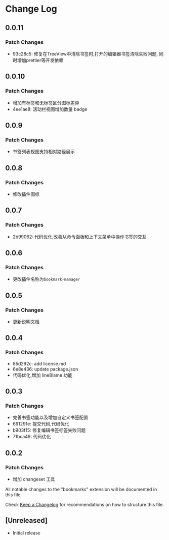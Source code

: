 # Change Log

## 0.0.11

### Patch Changes

- 93c28c5: 修复在TreeView中清除书签时,打开的编辑器书签清除失败问题, 同时增加prettier等开发依赖

## 0.0.10

### Patch Changes

- 增加有标签和无标签区分图标差异
- 4ee1ae8: 活动栏视图增加数量 badge

## 0.0.9

### Patch Changes

- 书签列表视图支持相对路径展示

## 0.0.8

### Patch Changes

- 修改插件图标

## 0.0.7

### Patch Changes

- 2b99062: 代码优化,改善从命令面板和上下文菜单中操作书签的交互

## 0.0.6

### Patch Changes

- 更改插件名称为`bookmark-manager`

## 0.0.5

### Patch Changes

- 更新说明文档

## 0.0.4

### Patch Changes

- 85d292c: add license.md
- 6e8e436: update package.json
- 代码优化,增加 lineBlame 功能

## 0.0.3

### Patch Changes

- 完善书签功能以及增加自定义书签配置
- 691291e: 提交代码,代码优化
- b903f15: 修复编辑书签标签失败问题
- 71bca49: 代码优化

## 0.0.2

### Patch Changes

- 增加 changeset 工具

All notable changes to the "bookmarks" extension will be documented in this file.

Check [Keep a Changelog](http://keepachangelog.com/) for recommendations on how to structure this file.

## [Unreleased]

- Initial release
